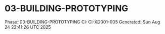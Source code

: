 # 03-BUILDING-PROTOTYPING
Phase: 03-BUILDING-PROTOTYPING
CI: CI-XD001-005
Generated: Sun Aug 24 22:41:26 UTC 2025
